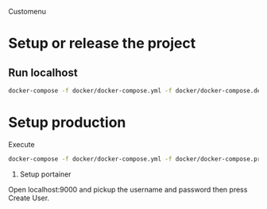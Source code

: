 Customenu

# Setup or release the project

## Run localhost

```sh
docker-compose -f docker/docker-compose.yml -f docker/docker-compose.dev.yml --env-file .env up 
```



# Setup production

Execute

```sh
docker-compose -f docker/docker-compose.yml -f docker/docker-compose.prod.yml --env-file .env up 
```

1. Setup portainer

Open localhost:9000 and pickup the username and password then press Create User.
